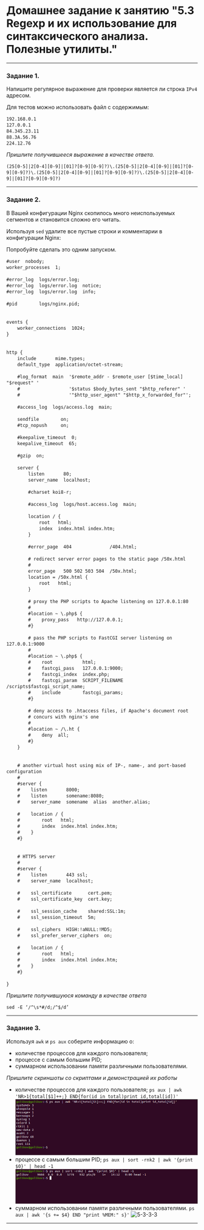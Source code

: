 # Домашнее задание к занятию "5.3 Regexp и их использование для синтаксического анализа. Полезные утилиты."

------

### Задание 1.

Напишите регулярное выражение для проверки является ли строка `IPv4` адресом.

Для тестов можно использовать файл с содержимым:
```
192.168.0.1
127.0.0.1
84.345.23.11
88.3A.56.76
224.12.76
```

*Пришлите получившееся выражение в качестве ответа.*
```
(25[0-5]|2[0-4][0-9]|[01]?[0-9][0-9]?)\.(25[0-5]|2[0-4][0-9]|[01]?[0-9][0-9]?)\.(25[0-5]|2[0-4][0-9]|[01]?[0-9][0-9]?)\.(25[0-5]|2[0-4][0-9]|[01]?[0-9][0-9]?)
```

---

### Задание 2.

В Вашей конфигурации Nginx скопилось много неиспользуемых сегментов и становится сложно его читать.

Используя `sed` удалите все пустые строки и комментарии в конфигурации Nginx: 

Попробуйте сделать это одним запуском.

```
#user  nobody;
worker_processes  1;

#error_log  logs/error.log;
#error_log  logs/error.log  notice;
#error_log  logs/error.log  info;

#pid        logs/nginx.pid;


events {
    worker_connections  1024;
}


http {
    include       mime.types;
    default_type  application/octet-stream;

    #log_format  main  '$remote_addr - $remote_user [$time_local] "$request" '
    #                  '$status $body_bytes_sent "$http_referer" '
    #                  '"$http_user_agent" "$http_x_forwarded_for"';

    #access_log  logs/access.log  main;

    sendfile        on;
    #tcp_nopush     on;

    #keepalive_timeout  0;
    keepalive_timeout  65;

    #gzip  on;

    server {
        listen       80;
        server_name  localhost;

        #charset koi8-r;

        #access_log  logs/host.access.log  main;

        location / {
            root   html;
            index  index.html index.htm;
        }

        #error_page  404              /404.html;

        # redirect server error pages to the static page /50x.html
        #
        error_page   500 502 503 504  /50x.html;
        location = /50x.html {
            root   html;
        }

        # proxy the PHP scripts to Apache listening on 127.0.0.1:80
        #
        #location ~ \.php$ {
        #    proxy_pass   http://127.0.0.1;
        #}

        # pass the PHP scripts to FastCGI server listening on 127.0.0.1:9000
        #
        #location ~ \.php$ {
        #    root           html;
        #    fastcgi_pass   127.0.0.1:9000;
        #    fastcgi_index  index.php;
        #    fastcgi_param  SCRIPT_FILENAME  /scripts$fastcgi_script_name;
        #    include        fastcgi_params;
        #}

        # deny access to .htaccess files, if Apache's document root
        # concurs with nginx's one
        #
        #location ~ /\.ht {
        #    deny  all;
        #}
    }


    # another virtual host using mix of IP-, name-, and port-based configuration
    #
    #server {
    #    listen       8000;
    #    listen       somename:8080;
    #    server_name  somename  alias  another.alias;

    #    location / {
    #        root   html;
    #        index  index.html index.htm;
    #    }
    #}


    # HTTPS server
    #
    #server {
    #    listen       443 ssl;
    #    server_name  localhost;

    #    ssl_certificate      cert.pem;
    #    ssl_certificate_key  cert.key;

    #    ssl_session_cache    shared:SSL:1m;
    #    ssl_session_timeout  5m;

    #    ssl_ciphers  HIGH:!aNULL:!MD5;
    #    ssl_prefer_server_ciphers  on;

    #    location / {
    #        root   html;
    #        index  index.html index.htm;
    #    }
    #}

}
```


*Пришлите получившуюся команду в качестве ответа*

```
sed -E ‘/^\s*#/d;/^$/d’
```
------

### Задание 3.

Используя `awk` и `ps aux` соберите информацию о:
 - количестве процессов для каждого пользователя;
 - процессе с самым большим PID;
 - суммарном использовании памяти различными пользователями.

*Пришлите скриншоты со скриптами и демонстрацией их работы*

 - количестве процессов для каждого пользователя; ```ps aux | awk 'NR>1{total[$1]++;} END{for(id in total)print id,total[id])'``` ![5-3-3](./hw-5-3/5-3-3-1.png)
 - процессе с самым большим PID; ```ps aux | sort -rnk2 | awk '{print $0}' | head -1``` ![5-3-3-2](./hw-5-3/5-3-3-2.png)
 - суммарном использовании памяти различными пользователями. ```ps aux | awk '{s += $4} END "print %MEM:" s}'``` ![5-3-3-3](./hw-5-3/5-3-3.png)

---
